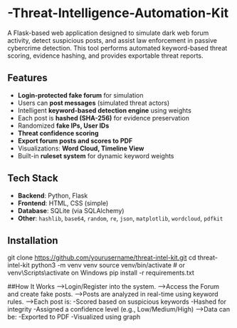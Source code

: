 # -Threat-Intelligence-Automation-Kit
A Flask-based web application designed to simulate dark web forum activity, detect suspicious posts, and assist law enforcement in passive cybercrime detection. This tool performs automated keyword-based threat scoring, evidence hashing, and provides exportable threat reports.

## Features
-  **Login-protected fake forum** for simulation
-  Users can **post messages** (simulated threat actors)
-  Intelligent **keyword-based detection engine** using weights
-  Each post is **hashed (SHA-256)** for evidence preservation
-  Randomized **fake IPs, User IDs**
-  **Threat confidence scoring**
-  **Export forum posts and scores to PDF**
-  Visualizations: **Word Cloud, Timeline View**
-  Built-in **ruleset system** for dynamic keyword weights

## Tech Stack

- **Backend**: Python, Flask
- **Frontend**: HTML, CSS (simple)
- **Database**: SQLite (via SQLAlchemy)
- **Other**: `hashlib`, `base64`, `random`, `re`, `json`, `matplotlib`, `wordcloud`, `pdfkit`

## Installation
git clone https://github.com/yourusername/threat-intel-kit.git
cd threat-intel-kit
python3 -m venv venv
source venv/bin/activate   # or venv\Scripts\activate on Windows
pip install -r requirements.txt


##How It Works
-->Login/Register into the system.
-->Access the Forum and create fake posts.
-->Posts are analyzed in real-time using keyword rules.
-->Each post is:
   -Scored based on suspicious keywords
   -Hashed for integrity
   -Assigned a confidence level (e.g., Low/Medium/High)
-->Data can be:
  -Exported to PDF
  -Visualized using graph


